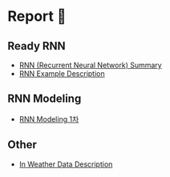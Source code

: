 # Report 🔬

## Ready RNN
- [RNN (Recurrent Neural Network) Summary](https://github.com/formegusto/houself-rnn/blob/master/report/RNN%20Summary.md)
- [RNN Example Description](https://github.com/formegusto/houself-rnn/blob/master/report/RNN%20Example%20Description.md)

## RNN Modeling
- [RNN Modeling 1차](https://github.com/formegusto/houself-rnn/blob/master/report/RNN%20Modeling%201%EC%B0%A8.md)

## Other
- [In Weather Data Description](https://github.com/formegusto/houself-rnn/blob/master/report/In%20Weather%20Data%20Description.md)
